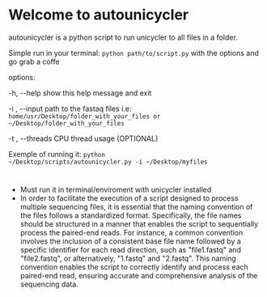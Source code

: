 # Welcome to autounicycler
autounicycler is a python script to run unicycler to all files in a folder.

Simple run in your terminal: <code>python path/to/script.py</code>     with the options and go grab a coffe <p>
  
options:<p>
  -h, --help       show this help message and exit<p>
  -i , --input     path to the fastaq files i.e: <code>home/usr/Desktop/folder_with_your_files or ~/Desktop/folder_with_your_files</code><p>
  -t , --threads       CPU thread usage (OPTIONAL)<p>
 
 
Exemple of running it: <code>python ~/Desktop/scripts/autounicycler.py -i ~/Desktop/myfiles</code>

    
#
* Must run it in terminal/enviroment with unicycler installed
* In order to facilitate the execution of a script designed to process multiple sequencing files, it is essential that the naming convention of the files follows a standardized format. Specifically, the file names should be structured in a manner that enables the script to sequentially process the paired-end reads. For instance, a common convention involves the inclusion of a consistent base file name followed by a specific identifier for each read direction, such as "file1.fastq" and "file2.fastq", or alternatively, "1.fastq" and "2.fastq". This naming convention enables the script to correctly identify and process each paired-end read, ensuring accurate and comprehensive analysis of the sequencing data.
